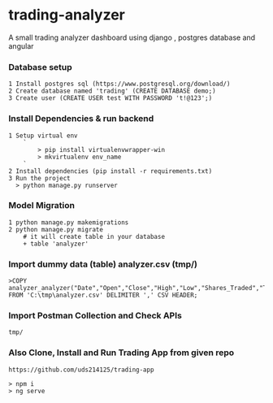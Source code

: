 # trading-analyzer
A small trading analyzer dashboard using django , postgres database and angular


### Database setup
    1 Install postgres sql (https://www.postgresql.org/download/)
    2 Create database named 'trading' (CREATE DATABASE demo;)
    3 Create user (CREATE USER test WITH PASSWORD 't!@123';)

###  Install Dependencies & run backend
    1 Setup virtual env
        `
            > pip install virtualenvwrapper-win
            > mkvirtualenv env_name
        `
    2 Install dependencies (pip install -r requirements.txt)
    3 Run the project
      > python manage.py runserver

### Model Migration
    1 python manage.py makemigrations
    2 python manage.py migrate
        # it will create table in your database
        + table 'analyzer'
### Import dummy data (table) analyzer.csv (tmp/)
    >COPY analyzer_analyzer("Date","Open","Close","High","Low","Shares_Traded","Turnover") FROM 'C:\tmp\analyzer.csv' DELIMITER ',' CSV HEADER;

### Import Postman Collection and Check APIs
    tmp/

### Also Clone, Install and Run Trading App from given repo
    https://github.com/uds214125/trading-app

    > npm i
    > ng serve